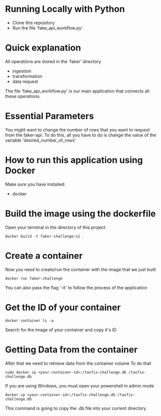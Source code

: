 # Running Locally with Python
- Clone this repository
- Run the file 'fake_api_workflow.py'

# Quick explanation
All operations are stored in the 'faker' directory
- ingestion
- transformation
- data request

The file 'fake_api_workflow.py' is our main application that connects
all these operations.

# Essential Parameters
You might want to change the number of rows that you want to request from the faker-api.
To do this, all you have to do is change the value of the variable 'desired_number_of_rows'

# How to run this application using Docker
Make sure you have installed:
* docker

# Build the image using the dockerfile
Open your terminal in the directory of this project
```shell
docker build -t faker-challenge:v1 .
```

# Create a container
Now you need to create/run the container with the image
that we just built
```shell
docker run faker-challenge
```
You can also pass the flag '-it' to follow the process of the application

# Get the ID of your container
```shell
docker container ls -a
```
Search for the image of your container and copy it's ID

# Getting Data from the container
After that we need to retrieve data from the container volume
To do that
```shell
sudo docker cp <your-container-id>:/taxfix-challenge.db /taxfix-challenge.db
```
If you are using Windows, you must open your powershell in admin mode
```shell
docker cp <your-container-id>:/taxfix-challenge.db /taxfix-challenge.db
```
This command is going to copy the .db file into your current directory

